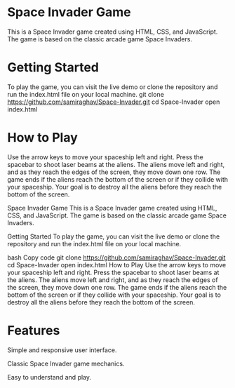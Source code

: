 # Space Invader Game
This is a Space Invader game created using HTML, CSS, and JavaScript. The game is based on the classic arcade game Space Invaders.

# Getting Started
To play the game, you can visit the live demo or clone the repository and run the index.html file on your local machine.
git clone https://github.com/samiraghav/Space-Invader.git
cd Space-Invader
open index.html

# How to Play
Use the arrow keys to move your spaceship left and right. Press the spacebar to shoot laser beams at the aliens. The aliens move left and right, and as they reach the edges of the screen, they move down one row. The game ends if the aliens reach the bottom of the screen or if they collide with your spaceship. Your goal is to destroy all the aliens before they reach the bottom of the screen.

Space Invader Game
This is a Space Invader game created using HTML, CSS, and JavaScript. The game is based on the classic arcade game Space Invaders.

Getting Started
To play the game, you can visit the live demo or clone the repository and run the index.html file on your local machine.

bash
Copy code
git clone https://github.com/samiraghav/Space-Invader.git
cd Space-Invader
open index.html
How to Play
Use the arrow keys to move your spaceship left and right. Press the spacebar to shoot laser beams at the aliens. The aliens move left and right, and as they reach the edges of the screen, they move down one row. The game ends if the aliens reach the bottom of the screen or if they collide with your spaceship. Your goal is to destroy all the aliens before they reach the bottom of the screen.

# Features
Simple and responsive user interface.

Classic Space Invader game mechanics.

Easy to understand and play.

